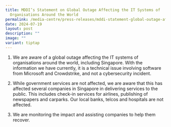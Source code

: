 ```yaml
---
title: MDDI’s Statement on Global Outage Affecting the IT Systems of
  Organisations Around the World
permalink: /media-centre/press-releases/mddi-statement-global-outage-affecting-it-systems-around-the-world/
date: 2024-07-19
layout: post
description: ""
image: ""
variant: tiptap
---
```

<ol data-tight="true" class="tight">
<li>
<p>We are aware of a global outage affecting the IT systems of organisations
around the world, including Singapore. With the information we have currently,
it is a technical issue involving software from Microsoft and Crowdstrike,
and not a cybersecurity incident.</p>
<p></p>
</li>
<li>
<p>While government services are not affected, we are aware that this has
affected several companies in Singapore in delivering services to the public.
This includes check-in services for airlines, publishing of newspapers
and carparks. Our local banks, telcos and hospitals are not affected.</p>
<p></p>
</li>
<li>
<p>We are monitoring the impact and assisting companies to help them recover.</p>
</li>
</ol>
<p></p>